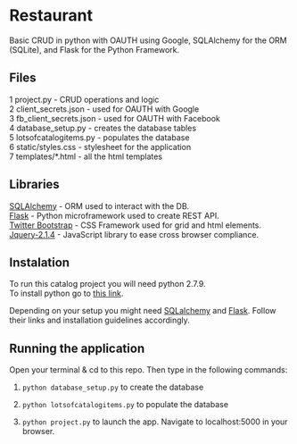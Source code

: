 # Restaurant

Basic CRUD in python with OAUTH using Google, SQLAlchemy for the ORM (SQLite), and Flask for the Python Framework.

## Files
1 project.py - CRUD operations and logic <br>
2 client_secrets.json - used for OAUTH with Google <br>
3 fb_client_secrets.json - used for OAUTH with Facebook <br>
4 database_setup.py - creates the database tables <br>
5 lotsofcatalogitems.py - populates the database <br>
6 static/styles.css - stylesheet for the application <br>
7 templates/*.html - all the html templates

## Libraries
[SQLAlchemy](http://docs.sqlalchemy.org/en/rel_1_0/intro.html#installation-guide) - ORM used to interact with the DB. <br>
[Flask](http://flask.pocoo.org/docs/0.10/installation/) - Python microframework used to create REST API. <br>
[Twitter Bootstrap](http://getbootstrap.com/) - CSS Framework used for grid and html elements. <br>
[Jquery-2.1.4](https://jquery.com/) - JavaScript library to ease cross browser compliance. <br>


## Instalation

To run this catalog project you will need python 2.7.9.  <br>
To install python go to [this link](https://www.python.org/downloads/). <br>

Depending on your setup you might need [SQLalchemy](http://docs.sqlalchemy.org/en/rel_1_0/intro.html#installation-guide) and [Flask](http://flask.pocoo.org/docs/0.10/installation/). Follow their links and installation guidelines accordingly.<br>

## Running the application

Open your terminal & cd to this repo. Then type in the following commands:

1. ``` python database_setup.py ``` to create the database

2. ``` python lotsofcatalogitems.py ``` to populate the database

3. ``` python project.py ``` to launch the app. Navigate to localhost:5000 in your browser.





